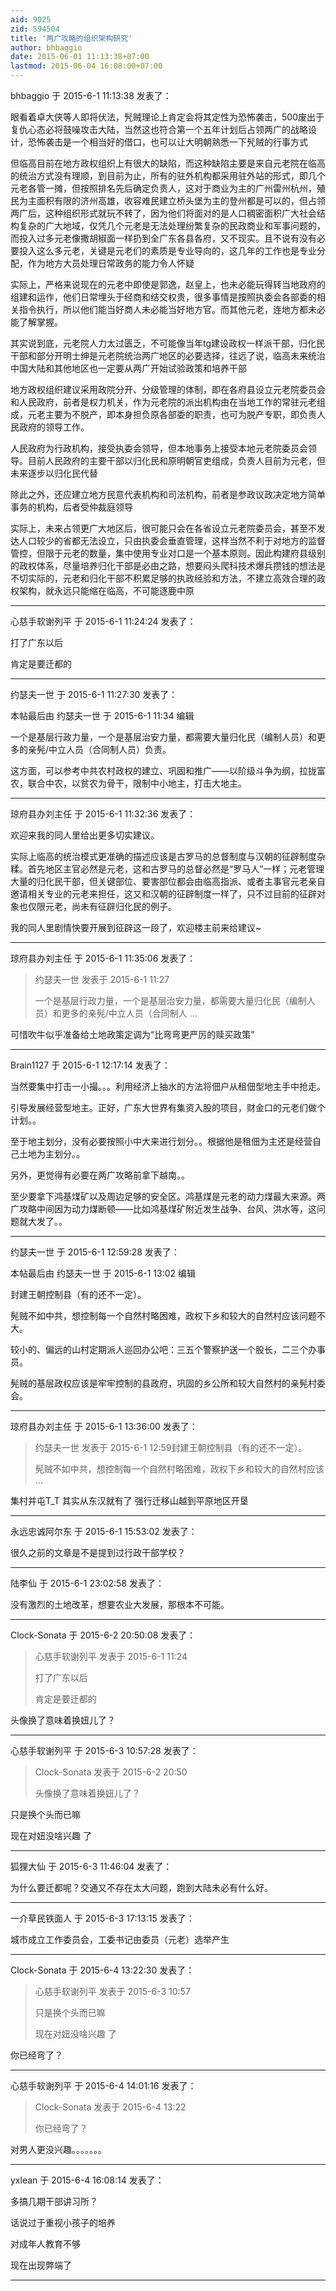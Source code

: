```yaml
---
aid: 9025
zid: 594504
title: '两广攻略的组织架构研究'
author: bhbaggio
date: 2015-06-01 11:13:38+07:00
lastmod: 2015-06-04 16:08:00+07:00
---
```


bhbaggio 于 2015-6-1 11:13:38 发表了：

眼看着卓大侠等人即将伏法，髠贼理论上肯定会将其定性为恐怖袭击，500废出于复仇心态必将鼓噪攻击大陆，当然这也符合第一个五年计划后占领两广的战略设计，恐怖袭击是一个相当好的借口，也可以让大明朝熟悉一下髠贼的行事方式

但临高目前在地方政权组织上有很大的缺陷，而这种缺陷主要是来自元老院在临高的统治方式没有理顺，到目前为止，所有的驻外机构都采用驻外站的形式，即几个元老各管一摊，但按照排名先后确定负责人，这对于商业为主的广州雷州杭州，殖民为主面积有限的济州高雄，收容难民建立桥头堡为主的登州都是可以的，但占领两广后，这种组织形式就玩不转了，因为他们将面对的是人口稠密面积广大社会结构复杂的广大地域，仅凭几个元老是无法处理纷繁复杂的民政商业和军事问题的，而投入过多元老像撒胡椒面一样扔到全广东各县各府，又不现实。且不说有没有必要投入这么多元老，关键是元老们的素质是专业导向的，这几年的工作也是专业分配，作为地方大员处理日常政务的能力令人怀疑

实际上，严格来说现在的元老中即使是郭逸，赵皇上，也未必能玩得转当地政府的组建和运作，他们日常埋头于经商和结交权贵，很多事情是按照执委会各部委的相关指令执行，所以他们能当好商人未必能当好地方官。而其他元老，连地方都未必能了解掌握。

其实说到底，元老院人力太过匮乏，不可能像当年tg建设政权一样派干部，归化民干部和部分开明士绅是元老院统治两广地区的必要选择，往远了说，临高未来统治中国大陆和其他地区也一定要从两广开始试验政策和培养干部

地方政权组织建议采用政院分开、分级管理的体制，即在各府县设立元老院委员会和人民政府，前者是权力机关，作为元老院的派出机构由在当地工作的常驻元老组成，元老主要为不脱产，即本身担负原各部委的职责，也可为脱产专职，即负责人民政府的领导工作。

人民政府为行政机构，接受执委会领导，但本地事务上接受本地元老院委员会领导。目前人民政府的主要干部以归化民和原明朝官吏组成，负责人目前为元老，但未来逐步以归化民代替

除此之外，还应建立地方民意代表机构和司法机构，前者是参政议政决定地方简单事务的机构，后者受仲裁庭领导

实际上，未来占领更广大地区后，很可能只会在各省设立元老院委员会，甚至不发达人口较少的省都无法设立，只由执委会垂直管理，这样当然不利于对地方的监督管控，但限于元老的数量，集中使用专业对口是一个基本原则。因此构建府县级别的政权体系，尽量培养归化干部是必由之路，想要闷头爬科技术爆兵攒钱的想法是不切实际的，元老和归化干部不积累足够的执政经验和方法，不建立高效合理的政权架构，就永远只能缩在临高，不可能逐鹿中原

---------

心慈手软谢列平 于 2015-6-1 11:24:24 发表了：

打了广东以后

肯定是要迁都的

---------

约瑟夫一世 于 2015-6-1 11:27:30 发表了：

本帖最后由 约瑟夫一世 于 2015-6-1 11:34 编辑 

一个是基层行政力量，一个是基层治安力量，都需要大量归化民（编制人员）和更多的亲髡/中立人员（合同制人员）负责。

这方面，可以参考中共农村政权的建立、巩固和推广——以阶级斗争为纲，拉拢富农，联合中农，以贫农为骨干，限制中小地主，打击大地主。

---------

琼府县办刘主任 于 2015-6-1 11:32:36 发表了：

欢迎来我的同人里给出更多切实建议。

实际上临高的统治模式更准确的描述应该是古罗马的总督制度与汉朝的征辟制度杂糅。首先地区主官必然是元老，这和古罗马的总督必然是“罗马人”一样；元老管理大量的归化民干部，但关键部位、要害部位都会由临高指派、或者主事官元老亲自邀请相关专业的元老来担任，这又和汉朝的征辟制度一样了，只不过目前的征辟对象也仅限元老，尚未有征辟归化民的例子。

我的同人里剧情快要开展到征辟这一段了，欢迎楼主前来给建议~

---------

琼府县办刘主任 于 2015-6-1 11:35:06 发表了：

> 约瑟夫一世 发表于 2015-6-1 11:27
> 
> 一个是基层行政力量，一个是基层治安力量，都需要大量归化民（编制人员）和更多的亲髡/中立人员（合同制人 ...



可惜吹牛似乎准备给土地政策定调为“比弯弯更严厉的赎买政策”

---------

Brain1127 于 2015-6-1 12:17:14 发表了：

当然要集中打击一小撮。。。利用经济上抽水的方法将佃户从租佃型地主手中抢走。

引导发展经营型地主。正好，广东大世界有集资入股的项目，财金口的元老们做个计划。。

至于地主划分，没有必要按照小中大来进行划分。。根据他是租佃为主还是经营自己土地为主划分。。

另外，更觉得有必要在两广攻略前拿下越南。。

至少要拿下鸿基煤矿以及周边足够的安全区。鸿基煤是元老的动力煤最大来源。两广攻略中间因为动力煤断顿——比如鸿基煤矿附近发生战争、台风、洪水等，这问题就大发了。。

---------

约瑟夫一世 于 2015-6-1 12:59:28 发表了：

本帖最后由 约瑟夫一世 于 2015-6-1 13:02 编辑 

封建王朝控制县（有的还不一定）。

髡贼不如中共，想控制每一个自然村略困难，政权下乡和较大的自然村应该问题不大。

较小的、偏远的山村定期派人巡回办公吧：三五个警察护送一个股长，二三个办事员。

髡贼的基层政权应该是牢牢控制的县政府，巩固的乡公所和较大自然村的亲髡村委会。

---------

琼府县办刘主任 于 2015-6-1 13:36:00 发表了：

> 约瑟夫一世 发表于 2015-6-1 12:59封建王朝控制县（有的还不一定）。
> 
> 髡贼不如中共，想控制每一个自然村略困难，政权下乡和较大的自然村应该 ...



集村并屯T\_T 其实从东汉就有了 强行迁移山越到平原地区开垦

---------

永远忠诚阿尔东 于 2015-6-1 15:53:02 发表了：

很久之前的文章是不是提到过行政干部学校？

---------

陆李仙 于 2015-6-1 23:02:58 发表了：

没有激烈的土地改革，想要农业大发展，那根本不可能。

---------

Clock-Sonata 于 2015-6-2 20:50:08 发表了：

> 心慈手软谢列平 发表于 2015-6-1 11:24
> 
> 打了广东以后
> 
> 肯定是要迁都的



头像换了意味着换妞儿了？

---------

心慈手软谢列平 于 2015-6-3 10:57:28 发表了：

> Clock-Sonata 发表于 2015-6-2 20:50
> 
> 头像换了意味着换妞儿了？



只是换个头而已嘛

现在对妞没啥兴趣 了

---------

狐狸大仙 于 2015-6-3 11:46:04 发表了：

为什么要迁都呢？交通又不存在太大问题，跑到大陆未必有什么好。

---------

一介草民铁面人 于 2015-6-3 17:13:15 发表了：

城市成立工作委员会，工委书记由委员（元老）选举产生

---------

Clock-Sonata 于 2015-6-4 13:22:30 发表了：

> 心慈手软谢列平 发表于 2015-6-3 10:57
> 
> 只是换个头而已嘛
> 
> 现在对妞没啥兴趣 了



你已经弯了？

---------

心慈手软谢列平 于 2015-6-4 14:01:16 发表了：

> Clock-Sonata 发表于 2015-6-4 13:22
> 
> 你已经弯了？



对男人更没兴趣。。。。。。。

---------

yxlean 于 2015-6-4 16:08:14 发表了：

多搞几期干部讲习所？

话说过于重视小孩子的培养

对成年人教育不够

现在出现弊端了

---------

